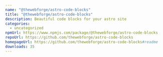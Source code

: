 ```yaml
---
name: "@thewebforge/astro-code-blocks"
title: "@thewebforge/astro-code-blocks"
description: Beautiful code blocks for your astro site
categories:
  - uncategorized
npmUrl: https://www.npmjs.com/package/@thewebforge/astro-code-blocks
repoUrl: https://github.com/thewebforge/astro-code-blocks
homepageUrl: https://github.com/thewebforge/astro-code-blocks#readme
downloads: 35
---
```

